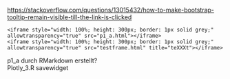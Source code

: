 https://stackoverflow.com/questions/13015432/how-to-make-bootstrap-tooltip-remain-visible-till-the-link-is-clicked
  
`<iframe style="width: 100%; height: 300px; border: 1px solid grey;" allowtransparency="true" src="p1_a.html"></iframe>`  
`<iframe style="width: 100%; height: 300px; border: 1px solid grey;" allowtransparency="true" src="testframe.html" title="teXXXt"></iframe>`  

p1_a durch RMarkdown erstellt?  
Plotly_3.R savewidget
